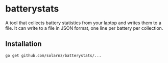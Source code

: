batterystats
============

A tool that collects battery statistics from your laptop and writes them to a file.
It can write to a file in JSON format, one line per battery per collection.

Installation
------------

    go get github.com/solarnz/batterystats/...
